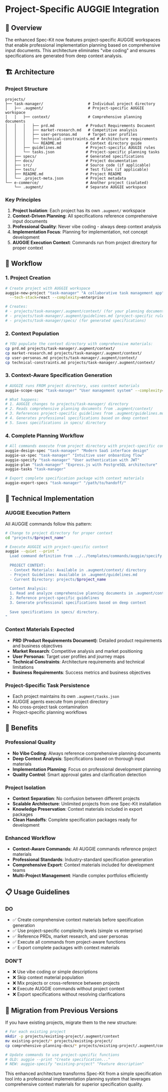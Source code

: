 # Project-Specific AUGGIE Integration

## 🎯 **Overview**

The enhanced Spec-Kit now features project-specific AUGGIE workspaces that enable professional implementation planning based on comprehensive input documents. This architecture eliminates "vibe coding" and ensures specifications are generated from deep context analysis.

## 🏗️ **Architecture**

### **Project Structure**
```
projects/
├── task-manager/                    # Individual project directory
│   ├── .augment/                    # Project-specific AUGGIE workspace
│   │   ├── context/                 # Comprehensive planning documents
│   │   │   ├── prd.md              # Product Requirements Document
│   │   │   ├── market-research.md   # Competitive analysis
│   │   │   ├── user-personas.md     # Target user profiles
│   │   │   ├── technical-constraints.md # Architecture requirements
│   │   │   └── README.md           # Context directory guide
│   │   ├── guidelines.md           # Project-specific AUGGIE rules
│   │   └── tasks.json              # Project-specific planning tasks
│   ├── specs/                      # Generated specifications
│   ├── docs/                       # Project documentation
│   ├── src/                        # Source code (if applicable)
│   ├── tests/                      # Test files (if applicable)
│   ├── README.md                   # Project README
│   └── .project-meta.json          # Project metadata
└── e-commerce/                     # Another project (isolated)
    └── .augment/                   # Separate AUGGIE workspace
```

### **Key Principles**

1. **Project Isolation**: Each project has its own `.augment/` workspace
2. **Context-Driven Planning**: All specifications reference comprehensive input documents
3. **Professional Quality**: Never vibe coding - always deep context analysis
4. **Implementation Focus**: Planning for implementation, not concept development
5. **AUGGIE Execution Context**: Commands run from project directory for proper context

## 🚀 **Workflow**

### **1. Project Creation**
```bash
# Create project with AUGGIE workspace
auggie-new-project "task-manager" "A collaborative task management app" \
  --tech-stack=react --complexity=enterprise

# Creates:
# - projects/task-manager/.augment/context/ (for your planning documents)
# - projects/task-manager/.augment/guidelines.md (project-specific rules)
# - projects/task-manager/specs/ (for generated specifications)
```

### **2. Context Population**
```bash
# YOU populate the context directory with comprehensive materials:
cp prd.md projects/task-manager/.augment/context/
cp market-research.md projects/task-manager/.augment/context/
cp user-personas.md projects/task-manager/.augment/context/
cp technical-constraints.md projects/task-manager/.augment/context/
```

### **3. Context-Aware Specification Generation**
```bash
# AUGGIE runs FROM project directory, uses context materials
auggie-scope-spec "task-manager" "User management system" --complexity=enterprise

# What happens:
# 1. AUGGIE changes to projects/task-manager/ directory
# 2. Reads comprehensive planning documents from .augment/context/
# 3. References project-specific guidelines from .augment/guidelines.md
# 4. Generates professional specifications based on deep context
# 5. Saves specifications in specs/ directory
```

### **4. Complete Planning Workflow**
```bash
# All commands execute from project directory with project-specific context
auggie-design-spec "task-manager" "Modern SaaS interface design"
auggie-ux-spec "task-manager" "Intuitive user onboarding flow"
auggie-specify "task-manager" "User authentication with JWT"
auggie-plan "task-manager" "Express.js with PostgreSQL architecture"
auggie-tasks "task-manager"

# Export complete specification package with context materials
auggie-export-specs "task-manager" "/path/to/handoff/"
```

## 🔧 **Technical Implementation**

### **AUGGIE Execution Pattern**
All AUGGIE commands follow this pattern:
```bash
# Change to project directory for proper context
cd "projects/$project_name"

# Execute AUGGIE with project-specific context
auggie --quiet --print "
  Load command definition from ../../templates/commands/auggie/specify.md
  
  PROJECT CONTEXT:
  - Context Materials: Available in .augment/context/ directory
  - Project Guidelines: Available in .augment/guidelines.md
  - Current Directory: projects/$project_name
  
  Context Analysis:
  1. Read and analyze comprehensive planning documents in .augment/context/
  2. Reference project-specific guidelines
  3. Generate professional specifications based on deep context
  
  Save specifications in specs/ directory.
"
```

### **Context Materials Expected**
- **PRD (Product Requirements Document)**: Detailed product requirements and business objectives
- **Market Research**: Competitive analysis and market positioning
- **User Personas**: Target user profiles and journey maps
- **Technical Constraints**: Architecture requirements and technical limitations
- **Business Requirements**: Success metrics and business objectives

### **Project-Specific Task Persistence**
- Each project maintains its own `.augment/tasks.json`
- AUGGIE agents execute from project directory
- No cross-project task contamination
- Project-specific planning workflows

## 🎯 **Benefits**

### **Professional Quality**
- **No Vibe Coding**: Always reference comprehensive planning documents
- **Deep Context Analysis**: Specifications based on thorough input materials
- **Implementation Planning**: Focus on professional development planning
- **Quality Control**: Smart approval gates and clarification detection

### **Project Isolation**
- **Context Separation**: No confusion between different projects
- **Scalable Architecture**: Unlimited projects from one Spec-Kit installation
- **Knowledge Preservation**: Context materials included in export packages
- **Clean Handoffs**: Complete specification packages ready for development

### **Enhanced Workflow**
- **Context-Aware Commands**: All AUGGIE commands reference project materials
- **Professional Standards**: Industry-standard specification generation
- **Comprehensive Export**: Context materials included for development teams
- **Multi-Project Management**: Handle complex portfolios efficiently

## 📋 **Usage Guidelines**

### **DO**
- ✅ Create comprehensive context materials before specification generation
- ✅ Use project-specific complexity levels (simple vs enterprise)
- ✅ Reference PRDs, market research, and user personas
- ✅ Execute all commands from project-aware functions
- ✅ Export complete packages with context materials

### **DON'T**
- ❌ Use vibe coding or simple descriptions
- ❌ Skip context material population
- ❌ Mix projects or cross-reference between projects
- ❌ Execute AUGGIE commands without project context
- ❌ Export specifications without resolving clarifications

## 🔄 **Migration from Previous Versions**

If you have existing projects, migrate them to the new structure:

```bash
# For each existing project
mkdir -p projects/existing-project/.augment/context
mv existing-project/* projects/existing-project/
cp comprehensive-planning-docs/* projects/existing-project/.augment/context/

# Update commands to use project-specific functions
# OLD: auggie --print "Create specification..."
# NEW: auggie-specify "existing-project" "Feature description"
```

This enhanced architecture transforms Spec-Kit from a simple specification tool into a professional implementation planning system that leverages comprehensive context materials for superior specification quality.
